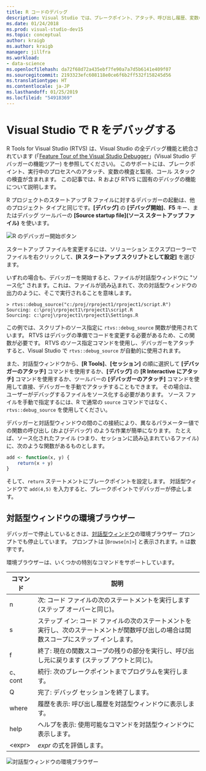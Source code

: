 ```yaml
---
title: R コードのデバッグ
description: Visual Studio では、ブレークポイント、アタッチ、呼び出し履歴、変数の検査など、R の完全なデバッグ エクスペリエンスが提供されています。
ms.date: 01/24/2018
ms.prod: visual-studio-dev15
ms.topic: conceptual
author: kraigb
ms.author: kraigb
manager: jillfra
ms.workload:
- data-science
ms.openlocfilehash: da72f68d72a435ebf7fe90a7a7d5b6141e409f07
ms.sourcegitcommit: 2193323efc608118e0ce6f6b2ff532f158245d56
ms.translationtype: HT
ms.contentlocale: ja-JP
ms.lasthandoff: 01/25/2019
ms.locfileid: "54918369"
---
```

# <a name="debug-r-in-visual-studio"></a>Visual Studio で R をデバッグする

R Tools for Visual Studio (RTVS) は、Visual Studio の全デバッグ機能と統合されています (「[Feature Tour of the Visual Studio Debugger](/visualstudio/debugger/debugger-feature-tour)」(Visual Studio デバッガーの機能ツアー) を参照してください)。 このサポートには、ブレークポイント、実行中のプロセスへのアタッチ、変数の検査と監視、コール スタックの検査が含まれます。 この記事では、R および RTVS に固有のデバッグの機能について説明します。

R プロジェクトのスタートアップ R ファイルに対するデバッガーの起動は、他のプロジェクト タイプと同じです。**[デバッグ]** の **[デバッグ開始]**、**F5** キー、またはデバッグ ツールバーの **[Source startup file]\(ソース スタートアップ ファイル\)** を使います。

![R のデバッガー開始ボタン](media/debugger-start-button.png)

スタートアップ ファイルを変更するには、ソリューション エクスプローラーでファイルを右クリックして、**[R スタートアップ スクリプトとして設定]** を選びます。

いずれの場合も、デバッガーを開始すると、ファイルが対話型ウィンドウに "ソース化" されます。これは、ファイルが読み込まれて、次の対話型ウィンドウの出力のように、そこで実行されることを意味します。

```output
> rtvs::debug_source("c:/proj/rproject1/rproject1/script.R")
Sourcing: c:\proj\rproject1\rproject1\script.R
Sourcing: c:\proj\rproject1\rproject1\Settings.R
```

この例では、スクリプトのソース指定に `rtvs::debug_source` 関数が使用されています。 RTVS はデバッグの準備でコードを変更する必要があるため、この関数が必要です。 RTVS のソース指定コマンドを使用し、デバッガーをアタッチすると、Visual Studio で `rtvs::debug_source` が自動的に使用されます。

また、対話型ウィンドウから、**[R Tools]**、**[セッション]** の順に選択して **[デバッガーのアタッチ]** コマンドを使用するか、**[デバッグ]** の **[R Interactive にアタッチ]** コマンドを使用するか、ツールバーの **[デバッガーのアタッチ]** コマンドを使用して直接、デバッガーを手動でアタッチすることもできます。 その場合は、ユーザーがデバッグするファイルをソース化する必要があります。 ソース ファイルを手動で指定するには、R で通常の `source` コマンドではなく、`rtvs::debug_source` を使用してください。

デバッガーと対話型ウィンドウの間のこの接続により、異なるパラメーター値での関数の呼び出し (およびデバッグ) のような作業が簡単になります。 たとえば、ソース化されたファイル (つまり、セッションに読み込まれているファイル) に、次のような関数があるものとします。

```R
add <- function(x, y) {
    return(x + y)
}
```

そして、`return` ステートメントにブレークポイントを設定します。 対話型ウィンドウで `add(4,5)` を入力すると、ブレークポイントでデバッガーが停止します。

## <a name="environment-browser-in-the-interactive-window"></a>対話型ウィンドウの環境ブラウザー

デバッガーで停止しているときは、[対話型ウィンドウ](interactive-repl-for-r-in-visual-studio.md)の環境ブラウザー プロンプトでも停止しています。 プロンプトは [`Browse[n]>`] と表示されます。n は数字です。

環境ブラウザーは、いくつかの特別なコマンドをサポートしています。

| コマンド | 説明 |
| --- | --- |
| n | 次: コード ファイルの次のステートメントを実行します (ステップ オーバーと同じ)。 |
| s | ステップ イン: コード ファイルの次のステートメントを実行し、次のステートメントが関数呼び出しの場合は関数スコープにステップ インします。 |
| f | 終了: 現在の関数スコープの残りの部分を実行し、呼び出し元に戻ります (ステップ アウトと同じ)。 |
| c、cont | 続行: 次のブレークポイントまでプログラムを実行します。 |
| Q | 完了: デバッグ セッションを終了します。 |
| where | 履歴を表示: 呼び出し履歴を対話型ウィンドウに表示します。 |
| help | ヘルプを表示: 使用可能なコマンドを対話型ウィンドウに表示します。 |
| &lt;expr&gt; | *expr* の式を評価します。 |

![対話型ウィンドウの環境ブラウザー](media/debugger-environment-browser.png)

